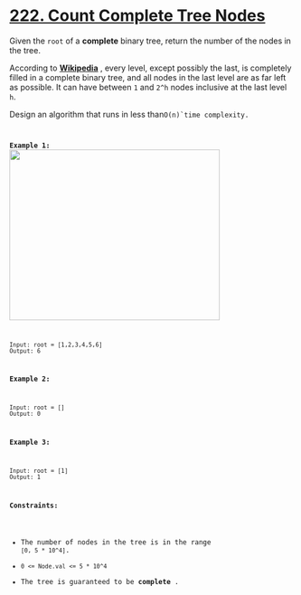 # [222. Count Complete Tree Nodes](https://leetcode.com/problems/count-complete-tree-nodes/description/)

Given the `root` of a **complete**  binary tree, return the number of the nodes in the tree.

According to **<a href="http://en.wikipedia.org/wiki/Binary_tree#Types_of_binary_trees" target="_blank">Wikipedia</a>** , every level, except possibly the last, is completely filled in a complete binary tree, and all nodes in the last level are as far left as possible. It can have between `1` and `2^h` nodes inclusive at the last level `h`.

Design an algorithm that runs in less than<code data-stringify-type="code">O(n)`time complexity.

**Example 1:** 
<img alt="" src="https://assets.leetcode.com/uploads/2021/01/14/complete.jpg" style="width: 372px; height: 302px;">

```
Input: root = [1,2,3,4,5,6]
Output: 6
```

**Example 2:** 

```
Input: root = []
Output: 0
```

**Example 3:** 

```
Input: root = [1]
Output: 1
```

**Constraints:** 

- The number of nodes in the tree is in the range `[0, 5 * 10^4]`.
- `0 <= Node.val <= 5 * 10^4`
- The tree is guaranteed to be **complete** .
